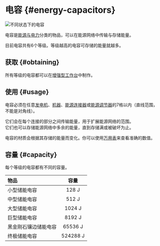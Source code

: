 # 电容 {#energy-capacitors}

![不同状态下的电容](https://cdn.jsdelivr.net/gh/Slimefun/Wiki@master/images/item-capacitor.gif)

电容是[能源与电力](/Electric-Machines)分类的物品，可以在能源网络中传输与存储能量。

目前电容共有6个等级。等级越高的电容可存储的能量就越多。

## 获取 {#obtaining}

所有等级的电容都可以在[增强型工作台](/Enhanced-Crafting-Table)中制作。

## 使用 {#usage}

电容必须在任意[发电机](/Electric-Machines#energy-generation)、[机器](/Electric-Machines#machines)、[能源连接器](/Energy-Connector)或[能源调节器](/Energy-Regulator)的7格以内（直线范围，不能是对角线）。

它们会在每个连接的部分之间传输能量，用于扩展能源网络的范围。  
它们也可以存储能源网络中多余的能量，直到存储满或被破坏为止。

电容的材质会根据其存储的能量而变化。你可以使用[万用表](/Technical-Gadgets#multimeter)来查看准确的数值。

## 容量 {#capacity}

每个等级的电容都有不同的容量。

| 物品 | 容量 |
| :-- | :--: |
| 小型储能电容 | 128 J |
| 中型储能电容 | 512 J |
| 大型储能电容 | 1024 J |
| 巨型储能电容 | 8192 J |
| 黑金刚石镶边储能电容 | 65536 J |
| 终极储能电容 | 524288 J |
